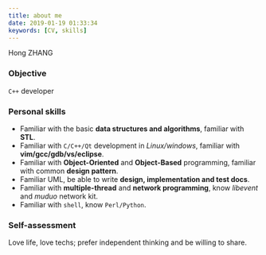 ```yaml
---
title: about me
date: 2019-01-19 01:33:34
keywords: [CV, skills]
---
```


Hong ZHANG

### Objective ###
`C++` developer 

### Personal skills ###
* Familiar with the basic **data structures and algorithms**, familiar with **STL**.
* Familiar with `C/C++/Qt` development in *Linux/windows*, familiar with **vim/gcc/gdb/vs/eclipse**.
* Familiar with **Object-Oriented** and **Object-Based** programming, familiar with common **design pattern**.
* Familiar UML, be able to write **design, implementation and test docs**.
* Familiar with **multiple-thread** and **network programming**, know *libevent* and *muduo* network kit.
* Familiar with `shell`, know `Perl/Python`.

### Self-assessment ###
Love life, love techs; prefer independent thinking and be willing to share.

